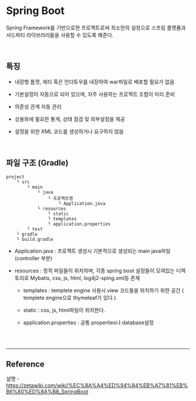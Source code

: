 # Spring Boot

Spring Framework를 기반으로한 프로젝트로써 최소한의 설정으로 스프링 플랫폼과 서드파티 라이브러리들을 사용할 수 있도록 해준다.

<br>

## 특징

- 내장형 톰캣, 제티 혹은 언더토우를 내장하여 war파일로 배포할 필요가 없음

- 기본설정이 자동으로 되어 있으며, 자주 사용하는 프로젝트 조합이 미리 준비

- 의존성 관계 자동 관리

- 상용화에 필요한 통계, 상태 점검 및 외부설정을 제공

- 설정을 위한 XML 코드를 생성하거나 요구하지 않음

<br>

## 파일 구조 (Gradle)

```
project
    └ src
        └ main
            └ java
                └ 프로젝트명
                    └ Application.java
            └ resources
                └ static
                └ templates
                └ application.properties
        └ test
    └ gradle
    └ build.gradle

```

- Application.java : 프로젝트 생성시 기본적으로 생성되는 main java파일 (controller 부분)

- resources : 정적 파일들이 위치하며, 각종 spring boot 설정들이 모여있는 디렉토리로 Mybatis, css, js, html, log4j2-sping.xml등 존재

  - templates : templete engine 사용시 view 코드들을 위치하기 위한 공간 ( templete engine으로 thymeleaf가 있다.)

  - static : css, js, html파일이 위치한다.

  - application.properties : 공통 properties나 database설정

<br><br>

---

## Reference

설명 - https://zetawiki.com/wiki/%EC%8A%A4%ED%94%84%EB%A7%81%EB%B6%80%ED%8A%B8_SpringBoot
